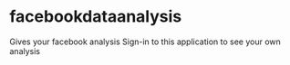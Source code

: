 facebookdataanalysis
====================

Gives your facebook analysis
Sign-in to this application to see your own analysis
